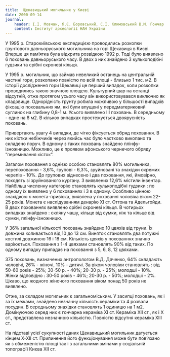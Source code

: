 ```yaml
---
title: 	Щекавицький могильник у Києві
date: 2000-09-14
journal: 
    header: І.І. Мовчан, Я.Є. Боровський, С.І. Климовський В.М. Гончар
    content: Інститут археології НАН України
---
```


У 1995 р. Старокиївською експедицією проводились розкопки грунтового давньоруського могильника на горі Щекавиця в Києві. Вперше ця пам’ятка була відкрита розвідкою 1992 р. Тоді було виявлено 6 поховань давньоруського часу. В двох з них знайдено 3 кулькоподібні гудзики та срібні скроневі кільця.

У 1995 р. могильник, що займав невеликий останець на центральній частині гори, розкопано повністю по всій площі - близько 1 тис. м2. В історії дослідження гори Щекавиці це перший випадок, коли розкопки проводились такою значною площею. Культурний шар на останці відсутній, отже протягом усього часу він використовувався виключно як кладовище. Однорідність грунту робила можливою у більшості випадків фіксацію поховальних ям, які були впущені у передматериковий суглинок на глибину 0,8-1 м. Усього виявлено ІІІ поховань. В середньому - одне на 8 м2. В кількох випадках простежується двоярусність поховань.

Привертають увагу 4 випадки, де чітко фіксується обряд поховання. В них кістки небіжчиків через якийсь час було частково викопано та складено поруч. В одному з таких поховань знайдено плінфу-ізножницю. Можливо, це є проявом афонського чернечого обряду “перемивання кісток”.

Загалом поховання з однією особою становлять 80% могильника, перепоховання - 3,6%, групові - 6,3%, зруйновані та знахідки окремих черепів - 10%. До групових віднесено і два поховання, які, ймовірно, походять зі зруйнованого кургану. З виявлених 12,6% містили інвентар. Найбільш численну категорію становлять кулькоподібні гудзики : по одному їх виявлено у 6 похованнях і 3 в одному. Особливо цінною знахідкою є монета-привіска, виявлена у похованні чоловіка віком 22-25 років. Монета є наслідуванням денарію XI ст. Оттона та Адельгойди. В двох похованнях виявлено срібні скроневі кільця. В чотирьох випадках знайдено : скляну чашу, кільце від сумки, ніж та кільце від сумки, плінфу-ізножницю.

У 36% загальної кількості поховань знайдено 10 цвяхів від труни. Їх довжина коливається від 10 до 13 см. Виняток становлять два потужні костилі довжиною 16 і 18 см. Кількість цвяхів у похованнях значно варіюється. Поховання з 1-4 цвяхами становлять 90% від таких. По одному випадку припадає на поховання з 5, 6, 8, 12 цвяхами.

375 поховань, визначених антропологом В.Д. Дяченко, 64% складають чоловічі, 26% - жіночі, 10% - дитячі. За віком чоловіки становлять : від 50-60 років - 25%; 30-50 р. - 40%; 20-30 р. - 25%; молодші - 10%. Жінки відповідно : 30-50 років - 46%; 20-30 р. - 50%; молодші - 2%. Цікаво, що жодного жіночого поховання віком понад 50 років не виявлено.

Отже, за складом могильник є загальноміським. У засипці поховань, як і за їх межами, знайдено незначну кількість кераміки та 4 розвали посудин. В середньому знахідки становлять 1 одиницю на 1 м2. Домінуючою серед них є гончарна кераміка XI ст. Кераміка XII ст., як і Х ст., представлена незначною кількістю. Повністю відсутня кераміка XIII ст.

На підставі усієї сукупності даних Щекавицький могильник датується кінцем Х-ХІІ ст. Припинення його функціонування може бути пов’язано як з обмеженістю площі так і з загальними змінами у соціальній топографії Києва XII ст.